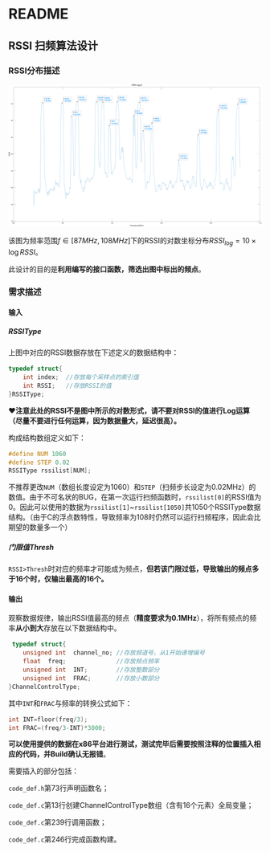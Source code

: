 #  README

## RSSI 扫频算法设计

### RSSI分布描述

<img src="docs/pic/image.png"/>

该图为频率范围$f\in[87MHz,108MHz]$下的RSSI的对数坐标分布$RSSI_{log}=10\times\log{RSSI}$。

此设计的目的是**利用编写的接口函数，筛选出图中标出的频点**。

### 需求描述

#### 输入

##### RSSIType

上图中对应的RSSI数据存放在下述定义的数据结构中：

```c
typedef struct{
    int index;	//存放每个采样点的索引值
    int RSSI;	//存放RSSI的值
}RSSIType;
```

❤**注意此处的RSSI不是图中所示的对数形式，请不要对RSSI的值进行Log运算（尽量不要进行任何运算，因为数据量大，延迟很高）。**

构成结构数组定义如下：

```C
#define NUM 1060
#define STEP 0.02
RSSIType rssilist[NUM];
```

不推荐更改`NUM`（数组长度设定为1060）和`STEP`（扫频步长设定为0.02MHz）的数值。由于不可名状的BUG，在第一次运行扫频函数时，`rssilist[0]`的RSSI值为0。因此可以使用的数据为`rssilist[1]`~`rssilist[1050]`共1050个RSSIType数据结构。（由于C的浮点数特性，导致频率为108时仍然可以运行扫频程序，因此会比期望的数量多一个）

##### 门限值Thresh

`RSSI>Thresh`时对应的频率才可能成为频点，**但若该门限过低，导致输出的频点多于16个时，仅输出最高的16个。**

#### 输出

观察数据规律，输出RSSI值最高的频点（**精度要求为0.1MHz**），将所有频点的频率**从小到大**存放在以下数据结构中。

```C
 typedef struct{
    unsigned int  channel_no; //存放频道号，从1开始递增编号
    float  freq;		      //存放频点频率
    unsigned int  INT;		  //存放整数部分
    unsigned int  FRAC;		  //存放小数部分
}ChannelControlType;
```

其中`INT`和`FRAC`与频率的转换公式如下：

```C
int INT=floor(freq/3);
int FRAC=(freq/3-INT)*3000;
```

**可以使用提供的数据在x86平台进行测试，测试完毕后需要按照注释的位置插入相应的代码，并Build确认无报错**。

需要插入的部分包括：

`code_def.h`第73行声明函数名；

`code_def.c`第13行创建ChannelControlType数组（含有16个元素）全局变量；

`code_def.c`第239行调用函数；

`code_def.c`第246行完成函数构建。



